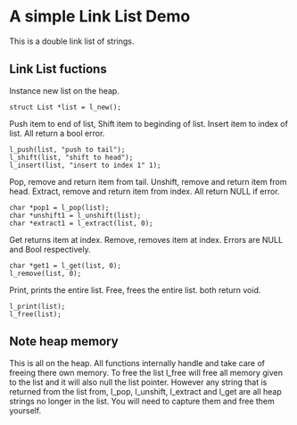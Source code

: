 # A simple Link List Demo
This is a double link list of strings.
## Link List fuctions
Instance new list on the heap.

    struct List *list = l_new();

Push item to end of list, Shift item to beginding of list. Insert item to index of list. All return a bool error.

    l_push(list, "push to tail");
    l_shift(list, "shift to head");
    l_insert(list, "insert to index 1" 1);

Pop, remove and return item from tail. Unshift, remove and return item from head. Extract, remove and return item from index. All return NULL if error.

    char *pop1 = l_pop(list);
    char *unshift1 = l_unshift(list);
    char *extract1 = l_extract(list, 0);

Get returns item at index. Remove, removes item at index. Errors are NULL and Bool respectively.

    char *get1 = l_get(list, 0);
    l_remove(list, 0);

Print, prints the entire list. Free, frees the entire list. both return void.

    l_print(list);
    l_free(list);

## Note heap memory
This is all on the heap. All functions internally handle and take care of freeing there own memory. To free the list l_free will free all memory given to the list and it will also null the list pointer. However any string that is returned from the list from, l_pop, l_unshift, l_extract and l_get are all heap strings no longer in the list. You will need to capture them and free them yourself.
